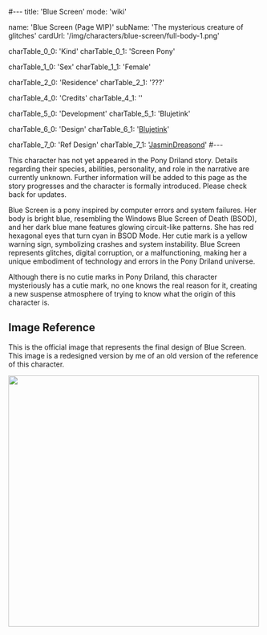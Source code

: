 #---
title: 'Blue Screen'
mode: 'wiki'

name: 'Blue Screen (Page WIP)'
subName: 'The mysterious creature of glitches'
cardUrl: '/img/characters/blue-screen/full-body-1.png'

charTable_0_0: 'Kind'
charTable_0_1: 'Screen Pony'

charTable_1_0: 'Sex'
charTable_1_1: 'Female'

charTable_2_0: 'Residence'
charTable_2_1: '???'

charTable_4_0: 'Credits'
charTable_4_1: ''

charTable_5_0: 'Development'
charTable_5_1: 'Blujetink'

charTable_6_0: 'Design'
charTable_6_1: '[Blujetink](https://derpibooru.org/tags/artist-colon-acersiii)'

charTable_7_0: 'Ref Design'
charTable_7_1: '[JasminDreasond](https://derpibooru.org/tags/artist-colon-jasmindreasond)'
#---

<span class="made-by-ai">

This character has not yet appeared in the Pony Driland story. Details regarding their species, abilities, personality, and role in the narrative are currently unknown. Further information will be added to this page as the story progresses and the character is formally introduced. Please check back for updates.

Blue Screen is a pony inspired by computer errors and system failures. Her body is bright blue, resembling the Windows Blue Screen of Death (BSOD), and her dark blue mane features glowing circuit-like patterns. She has red hexagonal eyes that turn cyan in BSOD Mode. Her cutie mark is a yellow warning sign, symbolizing crashes and system instability. Blue Screen represents glitches, digital corruption, or a malfunctioning, making her a unique embodiment of technology and errors in the Pony Driland universe.

</span>

Although there is no cutie marks in Pony Driland, this character mysteriously has a cutie mark, no one knows the real reason for it, creating a new suspense atmosphere of trying to know what the origin of this character is.

## Image Reference

This is the official image that represents the final design of Blue Screen. This image is a redesigned version by me of an old version of the reference of this character.

<img src="/img/characters/blue-screen/ref.jpg" height="500">